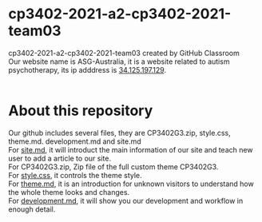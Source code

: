# cp3402-2021-a2-cp3402-2021-team03
cp3402-2021-a2-cp3402-2021-team03 created by GitHub Classroom</br>
Our website name is ASG-Australia, it is a website related to autism psychotherapy, its ip adddress is <a href="http://34.125.197.129/">34.125.197.129</a>.</br></br>

# About this repository
Our github includes several files, they are CP3402G3.zip, style.css, theme.md. development.md and site.md</br>
For <a href="https://github.com/JCU-CP3402/cp3402-2021-a2-cp3402-2021-team03/blob/main/CP3402G3/site.md">site.md</a>, it will introduct the main information of our site and teach new user to add a article to our site.</br>
For CP3402G3.zip, Zip file of the full custom theme CP3402G3.</br>
For <a href="https://github.com/JCU-CP3402/cp3402-2021-a2-cp3402-2021-team03/blob/main/CP3402G3/style.css">style.css</a>, it controls the theme style.</br>
For <a href="https://github.com/JCU-CP3402/cp3402-2021-a2-cp3402-2021-team03/blob/main/CP3402G3/theme.md">theme.md</a>, it is an introduction for unknown visitors to understand how the whole theme looks and changes.</br>
For <a href="https://github.com/JCU-CP3402/cp3402-2021-a2-cp3402-2021-team03/blob/main/CP3402G3/deployment.md">development.md</a>, it will show you our development and workflow in enough detail.
